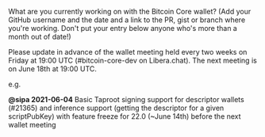 What are you currently working on with the Bitcoin Core wallet? (Add your GitHub username and the date and a link to the PR, gist or branch where you're working. Don't put your entry below anyone who's more than a month out of date!)

Please update in advance of the wallet meeting held every two weeks on Friday at 19:00 UTC (#bitcoin-core-dev on Libera.chat). The next meeting is on June 18th at 19:00 UTC.

e.g.

**@sipa 2021-06-04** Basic Taproot signing support for descriptor wallets (#21365) and inference support (getting the descriptor for a given scriptPubKey) with feature freeze for 22.0 (~June 14th) before the next wallet meeting